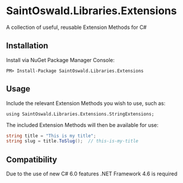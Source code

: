 # SaintOswald.Libraries.Extensions

A collection of useful, reusable Extension Methods for C#

## Installation

Install via NuGet Package Manager Console:

`PM> Install-Package SaintOswald.Libraries.Extensions`

## Usage

Include the relevant Extension Methods you wish to use, such as:

`using SaintOswald.Libraries.Extensions.StringExtensions;`

The included Extension Methods will then be available for use:

```c#
string title = "This is my title";
string slug = title.ToSlug();  // this-is-my-title
```

## Compatibility

Due to the use of new C# 6.0 features .NET Framework 4.6 is required